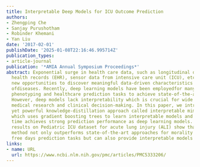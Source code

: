 ```yaml
---
title: Interpretable Deep Models for ICU Outcome Prediction
authors:
- Zhengping Che
- Sanjay Purushotham
- Robinder Khemani
- Yan Liu
date: '2017-02-01'
publishDate: '2025-01-08T22:16:46.995714Z'
publication_types:
- article-journal
publication: '*AMIA Annual Symposium Proceedings*'
abstract: Exponential surge in health care data, such as longitudinal data from electronic
  health records (EHR), sensor data from intensive care unit (ICU), etc., is providing
  new opportunities to discover meaningful data-driven characteristics and patterns
  ofdiseases. Recently, deep learning models have been employedfor many computational
  phenotyping and healthcare prediction tasks to achieve state-of-the-art performance.
  However, deep models lack interpretability which is crucial for wide adoption in
  medical research and clinical decision-making. In this paper, we introduce a simple
  yet powerful knowledge-distillation approach called interpretable mimic learning,
  which uses gradient boosting trees to learn interpretable models and at the same
  time achieves strong prediction performance as deep learning models. Experiment
  results on Pediatric ICU dataset for acute lung injury (ALI) show that our proposed
  method not only outperforms state-of-the-art approaches for morality and ventilator
  free days prediction tasks but can also provide interpretable models to clinicians.
links:
- name: URL
  url: https://www.ncbi.nlm.nih.gov/pmc/articles/PMC5333206/
---
```

